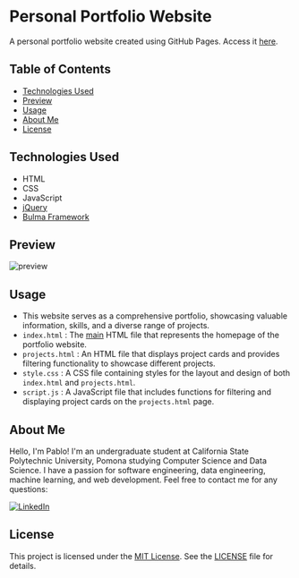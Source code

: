 <link rel="stylesheet" href="https://cdnjs.cloudflare.com/ajax/libs/font-awesome/5.15.3/css/all.min.css">

# Personal Portfolio Website

A personal portfolio website created using GitHub Pages. Access it [here](https://pabdue.github.io/).

## Table of Contents
- [Technologies Used](#technologies-used)
- [Preview](#screenshots)
- [Usage](#usage)
- [About Me](#about-me)
- [License](#license)

## Technologies Used
- HTML
- CSS
- JavaScript
- [jQuery](https://jquery.com/)
- [Bulma Framework](https://bulma.io/)

## Preview
![preview](preview.png)

## Usage
- This website serves as a comprehensive portfolio, showcasing valuable information, skills, and a diverse range of projects.
- `index.html` : The <u>main</u> HTML file that represents the homepage of the portfolio website.
- `projects.html` : An HTML file that displays project cards and provides filtering functionality to showcase different projects.
- `style.css` :  A CSS file containing styles for the layout and design of both `index.html` and `projects.html`.
- `script.js` : A JavaScript file that includes functions for filtering and displaying project cards on the `projects.html` page.

## About Me
Hello, I'm Pablo! I'm an undergraduate student at California State Polytechnic University, Pomona studying Computer Science and Data Science. I have a passion for software engineering, data engineering, machine learning, and web development. Feel free to contact me for any questions:

[![LinkedIn](https://img.shields.io/badge/-LinkedIn-blue?style=for-the-badge&logo=linkedin)](https://www.linkedin.com/in/pduenas007)

## License
This project is licensed under the [MIT License](https://opensource.org/license/mit/). See the [LICENSE](https://github.com/pabdue/pabdue.github.io/blob/main/LICENSE.md) file for details.
